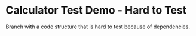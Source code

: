 # Calculator Test Demo - Hard to Test
Branch with a code structure that is hard to test because of dependencies.
